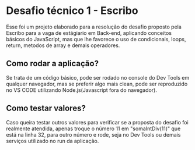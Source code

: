 
# Desafio técnico 1 - Escribo

Esse foi um projeto elaborado para a resolução do desafio proposto pela Escribo para a vaga de estágiario em Back-end, aplicando conceitos básicos do JavaScript, mas que lhe favorece o uso de condicionais, loops, return, metodos de array e demais operadores.

## Como rodar a aplicação?

Se trata de um código básico, pode ser rodado no console do Dev Tools em qualquer navegador, mas se preferir algo mais clean, pode ser reproduzido no VS CODE utilizando Node.js(Javascript fora do navegador).

## Como testar valores?

Caso queira testar outros valores para verificar se a proposta do desafio foi realmente atendida, apenas troque o número 11 em "somaIntDiv(11)" que está na linha 32, para outro número e rode, seja no Dev Tools ou demais serviços utilizado no run da aplicação.